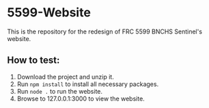 # 5599-Website
This is the repository for the redesign of FRC 5599 BNCHS Sentinel's website.
## How to test:
1. Download the project and unzip it.
2. Run `npm install` to install all necessary packages.
3. Run `node .` to run the website.
4. Browse to 127.0.0.1:3000 to view the website.
